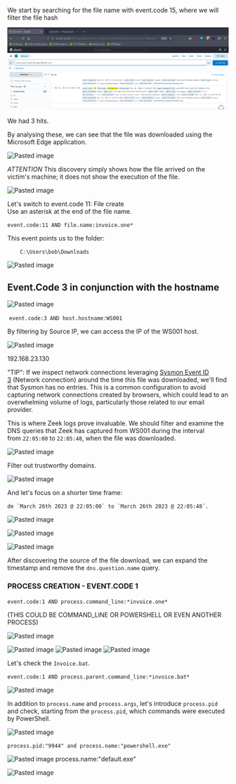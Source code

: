 We start by searching for the file name with event.code 15, where we will filter the file hash

![Pasted image](../../../1-Images/Pasted%20image%2020240616173909.png)

We had 3 hits.

By analysing these, we can see that the file was downloaded using the Microsoft Edge application.

![Pasted image](../../../1-Image/Pasted%20image%20240616174044.png)

_ATTENTION_ This discovery simply shows how the file arrived on the victim's machine; it does not show the execution of the file.

![Pasted image](../../../1-Image/Pasted%20image%20240616174430.png)


Let's switch to event.code 11: File create  
Use an asterisk at the end of the file name.

```shell-session
event.code:11 AND file.name:invoice.one*
```

This event points us to the folder:

````Powershell
    C:\Users\bob\Downloads
`````

![Pasted image](../../../1-Image/Pasted%20image%20240616174938.png)

## Event.Code 3 in conjunction with the hostname


![Pasted image](../../../1-Image/Pasted%20image%20240616175117.png)


 `event.code:3 AND host.hostname:WS001`

By filtering by Source IP, we can access the IP of the WS001 host.

![Pasted image](../../../1-Image/Pasted%20image%20240616175531.png)

192.168.23.130


"TIP": If we inspect network connections leveraging [Sysmon Event ID 3](https://www.ultimatewindowssecurity.com/securitylog/encyclopedia/event.aspx?eventid=90003) (Network connection) around the time this file was downloaded, we'll find that Sysmon has no entries. This is a common configuration to avoid capturing network connections created by browsers, which could lead to an overwhelming volume of logs, particularly those related to our email provider.

This is where Zeek logs prove invaluable. We should filter and examine the DNS queries that Zeek has captured from WS001 during the interval from `22:05:00` to `22:05:48`, when the file was downloaded.

![Pasted image](../../../1-Image/Pasted%20image%20240616175815.png)


Filter out trustworthy domains.

![Pasted image](../../../1-Image/Pasted%20image%20240616180546.png)

And let's focus on a shorter time frame:

	de `March 26th 2023 @ 22:05:00` to `March 26th 2023 @ 22:05:48`.

![Pasted image](../../../1-Image/Pasted%20image%20240616181144.png)

![Pasted image](../../../1-Image/Pasted%20image%20240616181848.png)

![Pasted image](../../../1-Image/Pasted%20image%20240616183135.png)

After discovering the source of the file download, we can expand the timestamp and remove the `dns.question.name` query.


### PROCESS CREATION - EVENT.CODE 1


````
event.code:1 AND process.command_line:*invoice.one*     
`````


(THIS COULD BE COMMAND_LINE OR POWERSHELL OR EVEN ANOTHER PROCESS)

![Pasted image](../../../1-Image/Pasted%20image%20240616184010.png)

![Pasted image](../../../1-Image/Pasted%20image%20240616184051.png)
![Pasted image](../../../1-Image/Pasted%20image%20240616184730.png)
![Pasted image](../../../1-Image/Pasted%20image%20240616184909.png)

Let's check the `Invoice.bat`.

```shell-session
event.code:1 AND process.parent.command_line:*invoice.bat*
```
![Pasted image](../../../1-Image/Pasted%20image%20240616191203.png)

In addition to `process.name` and `process.args`, let's introduce `process.pid` and check, starting from the `process.pid`, which commands were executed by PowerShell.


![Pasted image](../../../1-Image/Pasted%20image%20240616191955.png)

```shell-session
process.pid:"9944" and process.name:"powershell.exe"
```

![Pasted image](../../../1-Image/Pasted%20image%20240616200355.png)
process.name:"default.exe"

![Pasted image](../../../1-Image/Pasted%20image%20240616201000.png)
